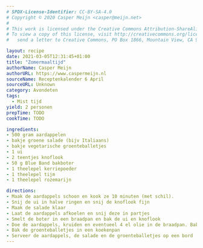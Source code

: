 ```yaml
---
# SPDX-License-Identifier: CC-BY-SA-4.0
# Copyright © 2020 Casper Meijn <casper@meijn.net>
# 
# This work is licensed under the Creative Commons Attribution-ShareAlike 4.0 International License. 
# To view a copy of this license, visit http://creativecommons.org/licenses/by-sa/4.0/ or 
#   send a letter to Creative Commons, PO Box 1866, Mountain View, CA 94042, USA.

layout: recipe
date: 2021-03-05T12:31:45+01:00
title: "Zomermaaltijd"
authorName: Casper Meijn
authorURL: https://www.caspermeijn.nl
sourceName: Receptenkalender 6 April
sourceURL: Unknown
category: Avondeten
tags:
  - Mist tijd
yield: 2 personen
prepTime: TODO
cookTime: TODO 

ingredients:
- 500 gram aardappelen
- bakje groene salade (bijv Italiaans)
- bakje vegetarische groenteballetjes
- 1 ui
- 2 teentjes knoflook
- 50 g Blue Band bakboter
- 1 theelepel kerriepoeder
- 1 theelepel tijm
- 1 theelepel rozemarijn

directions:
- Maak de aardappels schoon en kook ze 10 minuten (met schil).
- Snij de ui in halve ringen en snij de knoflook fijn
- Maak de salade klaar
- Laat de aardappels afkoelen en snij deze in partjes
- Smelt de boter in een braadpan en bak de ui en knoflook 
- Doe de aardappels, kruiden en eventueel 4 el olie in de braadpan. Bak de aardappels 10 minuten
- Bak de groenteballetjes in een koekenpan
- Serveer de aardappels, de salade en de groenteballetjes op een bord
---
```

